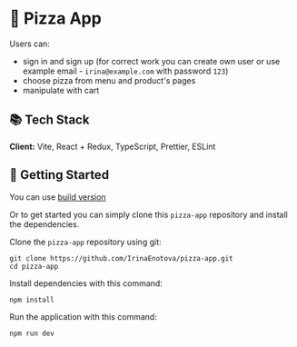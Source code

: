 # 🍕 Pizza App

Users can:

- sign in and sign up (for correct work you can create own user or use example email - `irina@example.com` with password `123`)
- choose pizza from menu and product's pages
- manipulate with cart

## 📚 Tech Stack

**Client:** Vite, React + Redux, TypeScript, Prettier, ESLint

## 🚀 Getting Started

You can use [build version](https://pizza-for-enot.netlify.app/)

Or to get started you can simply clone this `pizza-app` repository and install the dependencies.

Clone the `pizza-app` repository using git:

```
git clone https://github.com/IrinaEnotova/pizza-app.git
cd pizza-app
```

Install dependencies with this command:

```
npm install
```

Run the application with this command:

```
npm run dev
```
